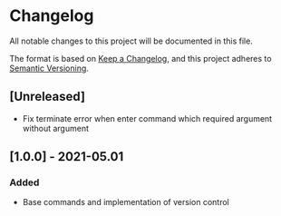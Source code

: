 # Changelog
All notable changes to this project will be documented in this file.

The format is based on [Keep a Changelog](https://keepachangelog.com/en/1.0.0/),
and this project adheres to [Semantic Versioning](https://semver.org/spec/v2.0.0.html).

## [Unreleased]
- Fix terminate error when enter command which required argument without argument

## [1.0.0] - 2021-05.01
### Added
- Base commands and implementation of version control 